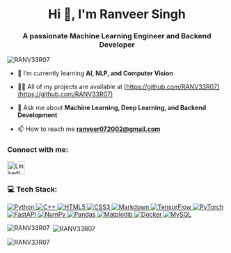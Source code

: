 <h1 align="center">Hi 👋, I'm Ranveer Singh</h1>
<h3 align="center">A passionate Machine Learning Engineer and Backend Developer</h3>

<p align="left"> <img src="https://komarev.com/ghpvc/?username=RANV33R07&label=Profile%20views&color=0e75b6&style=flat" alt="RANV33R07" /> </p>

- 🌱 I’m currently learning **AI, NLP, and Computer Vision**

- 👨‍💻 All of my projects are available at [https://github.com/RANV33R07](https://github.com/RANV33R07)

- 💬 Ask me about **Machine Learning, Deep Learning, and Backend Development**

- 📫 How to reach me **ranveer072002@gmail.com**

<h3 align="left">Connect with me:</h3>
<p align="left">
<a href="https://www.linkedin.com/in/your-linkedin-username/" target="blank"><img align="center" src="https://raw.githubusercontent.com/rahuldkjain/github-profile-readme-generator/master/src/images/icons/Social/linked-in-alt.svg" alt="LinkedIn" height="30" width="40" /></a>
</p>

<h3 align="left">💻 Tech Stack:</h3>
<p align="left">
  <a href="https://www.python.org/" target="_blank"> 
    <img src="https://img.shields.io/badge/python-3670A0?style=for-the-badge&logo=python&logoColor=ffdd54" alt="Python" />
  </a> 
  <a href="https://cplusplus.com/" target="_blank"> 
    <img src="https://img.shields.io/badge/c++-%2300599C.svg?style=for-the-badge&logo=c%2B%2B&logoColor=white" alt="C++" />
  </a> 
  <a href="https://www.w3.org/html/" target="_blank"> 
    <img src="https://img.shields.io/badge/html5-%23E34F26.svg?style=for-the-badge&logo=html5&logoColor=white" alt="HTML5" />
  </a>
  <a href="https://www.w3schools.com/css/" target="_blank"> 
    <img src="https://img.shields.io/badge/css3-%231572B6.svg?style=for-the-badge&logo=css3&logoColor=white" alt="CSS3" />
  </a>
  <a href="https://www.markdownguide.org/" target="_blank"> 
    <img src="https://img.shields.io/badge/markdown-%23000000.svg?style=for-the-badge&logo=markdown&logoColor=white" alt="Markdown" />
  </a>
  <a href="https://www.tensorflow.org/" target="_blank"> 
    <img src="https://img.shields.io/badge/TensorFlow-%23FF6F00.svg?style=for-the-badge&logo=TensorFlow&logoColor=white" alt="TensorFlow" />
  </a>
  <a href="https://pytorch.org/" target="_blank"> 
    <img src="https://img.shields.io/badge/PyTorch-%23EE4C2C.svg?style=for-the-badge&logo=PyTorch&logoColor=white" alt="PyTorch" />
  </a>
  <a href="https://fastapi.tiangolo.com/" target="_blank"> 
    <img src="https://img.shields.io/badge/FastAPI-005571?style=for-the-badge&logo=fastapi" alt="FastAPI" />
  </a>
  <a href="https://numpy.org/" target="_blank"> 
    <img src="https://img.shields.io/badge/numpy-%23013243.svg?style=for-the-badge&logo=numpy&logoColor=white" alt="NumPy" />
  </a>
  <a href="https://pandas.pydata.org/" target="_blank"> 
    <img src="https://img.shields.io/badge/pandas-%23150458.svg?style=for-the-badge&logo=pandas&logoColor=white" alt="Pandas" />
  </a>
  <a href="https://matplotlib.org/" target="_blank"> 
    <img src="https://img.shields.io/badge/Matplotlib-%23ffffff.svg?style=for-the-badge&logo=Matplotlib&logoColor=black" alt="Matplotlib" />
  </a>
  <a href="https://www.docker.com/" target="_blank"> 
    <img src="https://img.shields.io/badge/docker-%230db7ed.svg?style=for-the-badge&logo=docker&logoColor=white" alt="Docker" />
  </a>
  <a href="https://www.mysql.com/" target="_blank"> 
    <img src="https://img.shields.io/badge/mysql-%2300f.svg?style=for-the-badge&logo=mysql&logoColor=white" alt="MySQL" />
  </a>
</p>

<p><img align="left" src="https://github-readme-stats.vercel.app/api/top-langs?username=RANV33R07&show_icons=true&locale=en&layout=compact" alt="RANV33R07" /></p>

<p>&nbsp;<img align="center" src="https://github-readme-stats.vercel.app/api?username=RANV33R07&show_icons=true&locale=en" alt="RANV33R07" /></p>

<p><img align="center" src="https://github-readme-streak-stats.herokuapp.com/?user=RANV33R07&" alt="RANV33R07" /></p>
